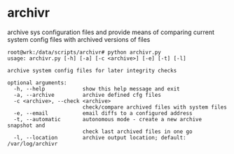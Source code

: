 # archivr
archive sys configuration files and provide means of comparing current system config files with archived versions of files

```
root@wrk:/data/scripts/archivr# python archivr.py 
usage: archivr.py [-h] [-a] [-c <archive>] [-e] [-t] [-l]

archive system config files for later integrity checks

optional arguments:
  -h, --help            show this help message and exit
  -a, --archive         archive defined cfg files
  -c <archive>, --check <archive>
                        check/compare archived files with system files
  -e, --email           email diffs to a configured address
  -t, --automatic       autonomous mode - create a new archive snapshot and
                        check last archived files in one go
  -l, --location        archive output location; default: /var/log/archivr
```
